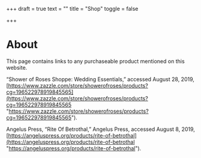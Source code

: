 +++
draft = true
text = ""
title = "Shop"
toggle = false

+++
# About

This page contains links to any purchaseable product mentioned on this website. 

“Shower of Roses Shoppe: Wedding Essentials,” accessed August 28, 2019, [https://www.zazzle.com/store/showerofroses/products?cg=196522978919845565](https://www.zazzle.com/store/showerofroses/products?cg=196522978919845565 "https://www.zazzle.com/store/showerofroses/products?cg=196522978919845565").

Angelus Press, “Rite Of Betrothal,” Angelus Press, accessed August 8, 2019, [https://angeluspress.org/products/rite-of-betrothal](https://angeluspress.org/products/rite-of-betrothal "https://angeluspress.org/products/rite-of-betrothal").